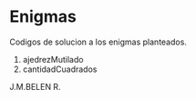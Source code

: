 # Enigmas
Codigos de solucion a los enigmas planteados.
1) ajedrezMutilado
2) cantidadCuadrados


J.M.BELEN R.
